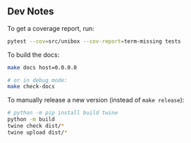 ## Dev Notes

To get a coverage report, run:

```bash
pytest --cov=src/unibox --cov-report=term-missing tests
```

To build the docs:

```bash
make docs host=0.0.0.0

# or in debug mode:
make check-docs
```

To manually release a new version (instead of `make release`):

```bash
# python -m pip install build twine
python -m build
twine check dist/*
twine upload dist/*
```
